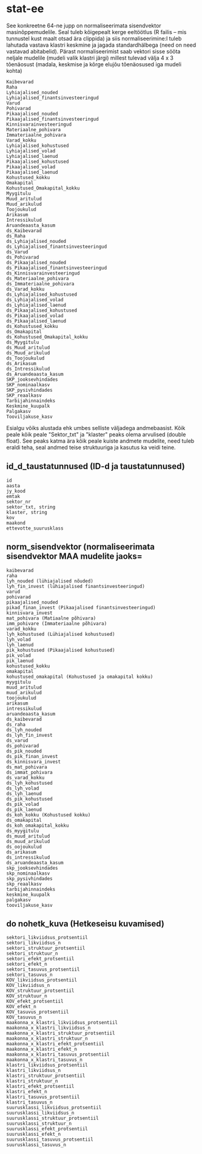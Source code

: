 # stat-ee
 
See konkreetne 64-ne jupp on normaliseerimata sisendvektor masinõppemudelile. Seal tuleb kõigepealt kerge eeltöötlus (R failis – mis tunnustel kust maalt otsad ära clippida) ja siis normaliseerimine:l tuleb lahutada vastava klastri keskmine ja jagada standardhälbega (need on need vastavad abitabelid).
Pärast normaliseerimist saab vektori sisse sööta neljale mudelile (mudeli valik klastri järgi) millest tulevad välja 4 x 3 tõenäosust (madala, keskmise ja kõrge elujõu tõenäosused iga mudeli kohta)

```text
Kaibevarad
Raha
Lyhiajalised_nouded
Lyhiajalised_finantsinvesteeringud
Varud
Pohivarad
Pikaajalised_nouded
Pikaajalised_finantsinvesteeringud
Kinnisvarainvesteeringud
Materiaalne_pohivara
Immateriaalne_pohivara
Varad_kokku
Lyhiajalised_kohustused
Lyhiajalised_volad
Lyhiajalised_laenud
Pikaajalised_kohustused
Pikaajalised_volad
Pikaajalised_laenud
Kohustused_kokku
Omakapital
Kohustused_Omakapital_kokku
Myygitulu
Muud_aritulud
Muud_arikulud
Toojoukulud
Arikasum
Intressikulud
Aruandeaasta_kasum
ds_Kaibevarad
ds_Raha
ds_Lyhiajalised_nouded
ds_Lyhiajalised_finantsinvesteeringud
ds_Varud
ds_Pohivarad
ds_Pikaajalised_nouded
ds_Pikaajalised_finantsinvesteeringud
ds_Kinnisvarainvesteeringud
ds_Materiaalne_pohivara
ds_Immateriaalne_pohivara
ds_Varad_kokku
ds_Lyhiajalised_kohustused
ds_Lyhiajalised_volad
ds_Lyhiajalised_laenud
ds_Pikaajalised_kohustused
ds_Pikaajalised_volad
ds_Pikaajalised_laenud
ds_Kohustused_kokku
ds_Omakapital
ds_Kohustused_Omakapital_kokku
ds_Myygitulu
ds_Muud_aritulud
ds_Muud_arikulud
ds_Toojoukulud
ds_Arikasum
ds_Intressikulud
ds_Aruandeaasta_kasum
SKP_jooksevhindades
SKP_nominaalkasv
SKP_pysivhindades
SKP_reaalkasv
Tarbijahinnaindeks
Keskmine_kuupalk
Palgakasv
Tooviljakuse_kasv
```

Esialgu võiks alustada ehk umbes selliste väljadega andmebaasist. Kõik peale kõik peale "Sektor_txt" ja "klaster" peaks olema arvulised (double float). See peaks katma ära kõik peale kuiste andmete mudelite, need tuleb eraldi teha, seal andmed teise struktuuriga ja kasutus ka veidi teine.

## id_d_taustatunnused (ID-d ja taustatunnused)
 	id
 	aasta	 
 	jy_kood	 
 	emtak	 
 	sektor_nr	 
 	sektor_txt, string
 	klaster, string
 	kov	 
 	maakond	 
 	ettevotte_suurusklass	 
## norm_sisendvektor (normaliseerimata sisendvektor MAA mudelite jaoks=
 	kaibevarad	 
 	raha	 
 	lyh_nouded (lühiajalised nõuded)
 	lyh_fin_invest (lühiajalised finantsinvesteeringud)
 	varud	 
 	pohivarad	 
 	pikaajalised_nouded	 
 	pikad_finan_invest (Pikaajalised finantsinvesteeringud)
 	kinnisvara_invest	 
 	mat_pohivara (Matiaalne põhivara)
 	imm_pohivare (Immateriaalne põhivara)
 	varad_kokku	 
 	lyh_kohustused (Lühiajalised kohustused)
 	lyh_volad	 
 	lyh_laenud	 
 	pik_kohustused (Pikaajalised kohustused)
 	pik_volad	 
 	pik_laenud	 
 	kohustused_kokku	 
 	omakapital	 
 	kohustused_omakapital (Kohustused ja omakapital kokku)	 
 	myygitulu	 
 	muud_aritulud	 
 	muud_arikulud	 
 	toojoukulud	 
 	arikasum	 
 	intressikulud	 
 	aruandeaasta_kasum	 
 	ds_kaibevarad	 
 	ds_raha	 
 	ds_lyh_nouded	 
 	ds_lyh_fin_invest	 
 	ds_varud	 
 	ds_pohivarad	 
 	ds_pik_nouded	 
 	ds_pik_finan_invest	 
 	ds_kinnisvara_invest	 
 	ds_mat_pohivara	 
 	ds_immat_pohivara	 
 	ds_varad_kokku	 
 	ds_lyh_kohustused	 
 	ds_lyh_volad	 
 	ds_lyh_laenud	 
 	ds_pik_kohustused	 
 	ds_pik_volad	 
 	ds_pik_laenud	 
 	ds_koh_kokku (Kohustused kokku)
 	ds_omakapital	 
 	ds_koh_omakapital_kokku	 
 	ds_myygitulu	 
 	ds_muud_aritulud	 
 	ds_muud_arikulud	 
 	ds_oojoukulud	 
 	ds_arikasum	 
 	ds_intressikulud	 
 	ds_aruandeaasta_kasum	 
 	skp_jooksevhindades	 
 	skp_nominaalkasv	 
 	skp_pysivhindades	 
 	skp_reaalkasv	 
 	tarbijahinnaindeks	 
 	keskmine_kuupalk	 
 	palgakasv	 
 	tooviljakuse_kasv	 
## do nohetk_kuva (Hetkeseisu kuvamised)	 	 
 	sektori_likviidsus_protsentiil	 
 	sektori_likviidsus_n	 
 	sektori_struktuur_protsentiil	 
 	sektori_struktuur_n	 
 	sektori_efekt_protsentiil	 
 	sektori_efekt_n	 
 	sektori_tasuvus_protsentiil	 
 	sektori_tasuvus_n	 
 	KOV_likviidsus_protsentiil	 
 	KOV_likviidsus_n	 
 	KOV_struktuur_protsentiil	 
 	KOV_struktuur_n	 
 	KOV_efekt_protsentiil	 
 	KOV_efekt_n	 
 	KOV_tasuvus_protsentiil	 
 	KOV_tasuvus_n	 
 	maakonna_x_klastri_likviidsus_protsentiil	 
 	maakonna_x_klastri_likviidsus_n	 
 	maakonna_x_klastri_struktuur_protsentiil	 
 	maakonna_x_klastri_struktuur_n	 
 	maakonna_x_klastri_efekt_protsentiil	 
 	maakonna_x_klastri_efekt_n	 
 	maakonna_x_klastri_tasuvus_protsentiil	 
 	maakonna_x_klastri_tasuvus_n	 
 	klastri_likviidsus_protsentiil	 
 	klastri_likviidsus_n	 
 	klastri_struktuur_protsentiil	 
 	klastri_struktuur_n	 
 	klastri_efekt_protsentiil	 
 	klastri_efekt_n	 
 	klastri_tasuvus_protsentiil	 
 	klastri_tasuvus_n	 
 	suurusklassi_likviidsus_protsentiil	 
 	suurusklassi_likviidsus_n	 
 	suurusklassi_struktuur_protsentiil	 
 	suurusklassi_struktuur_n	 
 	suurusklassi_efekt_protsentiil	 
 	suurusklassi_efekt_n	 
 	suurusklassi_tasuvus_protsentiil	 
 	suurusklassi_tasuvus_n	 